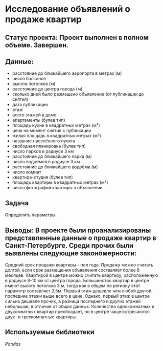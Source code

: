 # Исследование объявлений о продаже квартир

## Статус проекта: Проект выполнен в полном объеме. Завершен.

## Данные:

- расстояние до ближайшего аэропорта в метрах (м)
- число балконов
- высота потолков (м)
- расстояние до центра города (м)
- сколько дней было размещено объявление (от публикации до снятия)
- дата публикации
- этаж
- всего этажей в доме
- апартаменты (булев тип)
- площадь кухни в квадратных метрах (м²)
- цена на момент снятия с публикации
- жилая площадь в квадратных метрах (м²)
- название населённого пункта
- свободная планировка (булев тип)
- число парков в радиусе 3 км
- расстояние до ближайшего парка (м)
- число водоёмов в радиусе 3 км
- расстояние до ближайшего водоёма (м)
- число комнат
- квартира-студия (булев тип)
- площадь квартиры в квадратных метрах (м²)
- число фотографий квартиры в объявлении

## Задача

Определить параметры.

## Выводы: В проекте были проанализированы представленные данные о продаже квартир в Санкт-Петербурге. Среди прочих были выявлены следующие закономерности:
Средний срок продажи квартиры - пол года. Продажу можно считать долгой, если срок размещения объявления составляет более 8 месяцев.
Квартирой в центре можно считать квартиру, расположенную в радиусе 8-10 км от центра города.
Большинство квартир в центре имеют высоту потолков 3 м, тогда как в общем по региону этот параметр составляет 2,5м.
Первый этаж дешевле чем любой другой, последние этажи выше всего в цене. Однако, первый этаж в центре сильно дешевле прочих, а разница последнего и других этажей небольшая, в отличие от общих данных.
Количество однокомнатных и двукомнатных квартир преобладает, но в центре чаще встресаются двух- и трехкомнатные квартиры.

## Используемые библиотеки

*Pandas*